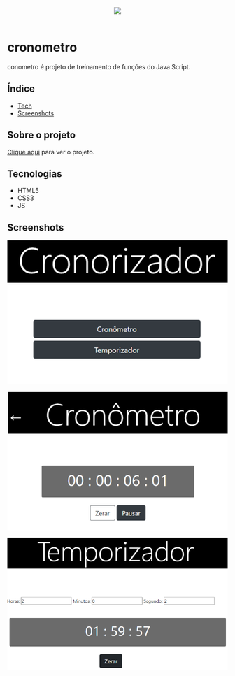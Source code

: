 <div align="center"><img src="http://img.shields.io/static/v1?label=STATUS&message=CONCLUIDO&color=green&style=for-the-badge"></div>
<br>

# cronometro
conometro é projeto de treinamento de funções do Java Script.

## Índice
* [Tech](#tecnologias)
* [Screenshots](#screenshots)

## Sobre o projeto

<a href="https://allanvigiani.github.io/cronometro/">Clique aqui</a> para ver o projeto.

	
## Tecnologias
- HTML5
- CSS3
- JS

## Screenshots
<p align="center"><img src="img/img1.png"></p>
<p align="center"><img src="img/img2.png"></p>
<p align="center"><img src="img/img3.png"></p>
